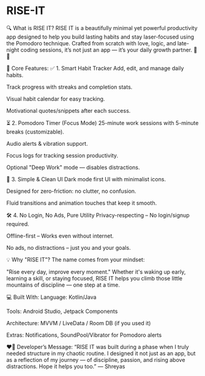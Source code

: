 # RISE-IT

🔍 What is RISE IT?
RISE IT is a beautifully minimal yet powerful productivity app designed to help you build lasting habits and stay laser-focused using the Pomodoro technique.
Crafted from scratch with love, logic, and late-night coding sessions, it’s not just an app — it’s your daily growth partner. 🌱💡

🚀 Core Features:
✅ 1. Smart Habit Tracker
Add, edit, and manage daily habits.

Track progress with streaks and completion stats.

Visual habit calendar for easy tracking.

Motivational quotes/snippets after each success.

⏳ 2. Pomodoro Timer (Focus Mode)
25-minute work sessions with 5-minute breaks (customizable).

Audio alerts & vibration support.

Focus logs for tracking session productivity.

Optional "Deep Work" mode — disables distractions.

🌄 3. Simple & Clean UI
Dark mode first UI with minimalist icons.

Designed for zero-friction: no clutter, no confusion.

Fluid transitions and animation touches that keep it smooth.

🛠️ 4. No Login, No Ads, Pure Utility
Privacy-respecting – No login/signup required.

Offline-first – Works even without internet.

No ads, no distractions – just you and your goals.

💡 Why "RISE IT"?
The name comes from your mindset:

"Rise every day, improve every moment."
Whether it's waking up early, learning a skill, or staying focused, RISE IT helps you climb those little mountains of discipline — one step at a time.

💻 Built With:
Language: Kotlin/Java

Tools: Android Studio, Jetpack Components

Architecture: MVVM / LiveData / Room DB (if you used it)

Extras: Notifications, SoundPool/Vibrator for Pomodoro alerts

❤️‍🔥 Developer’s Message:
“RISE IT was built during a phase when I truly needed structure in my chaotic routine. I designed it not just as an app, but as a reflection of my journey — of discipline, passion, and rising above distractions. Hope it helps you too.”
— Shreyas
